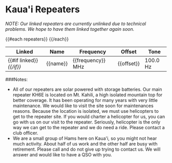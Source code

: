 # Kaua'i Repeaters

*NOTE: Our linked repeaters are currently unlinked due to technical
 problems. We hope to have them linked together again soon.*

<table class="table table-striped table-bordered table-hover table-condensed">
  <thead>
    <tr>
      <th>Linked</th>
      <th>Name</th>
      <th>Frequency</th>
      <th>Offset</th>
      <th>Tone</th>
    </tr>
  </thead>
  <tbody>
{{#each repeaters}}
    <tr>
      <td>
{{#if linked}}
        <i class="fa fa-check"/>
{{/if}}
      </td>
      <td>{{name}}</td>
      <td>{{frequency}} MHz</td>
      <td>{{offset}}</td>
      <td>100.0 Hz</td>
    </tr>
{{/each}}
  </tbody>
</table>

###Notes:
* All of our repeaters are solar powered with storage batteries. Our
  main repeater KH6E is located on Mt. Kahili, a high isolated
  mountain top for better coverage.  It has been operating for many
  years with very little maintenance.  We would like to visit the site
  soon for maintenances reasons.  Because the location is isolated, we
  must use helicopters to get to the repeater site.  If you would
  charter a helicopter for us, you can go with us on our visit to the
  repeater.  Seriously, helicopter is the only way we can get to the
  repeater and we do need a ride. Please contact a club officer.
* We are a small group of Hams here on Kaua'i, so you might not hear
  much activity.  About half of us work and the other half are busy
  with retirement.  Please call and do not give up trying to contact
  us.  We will answer and would like to have a QSO with you.
